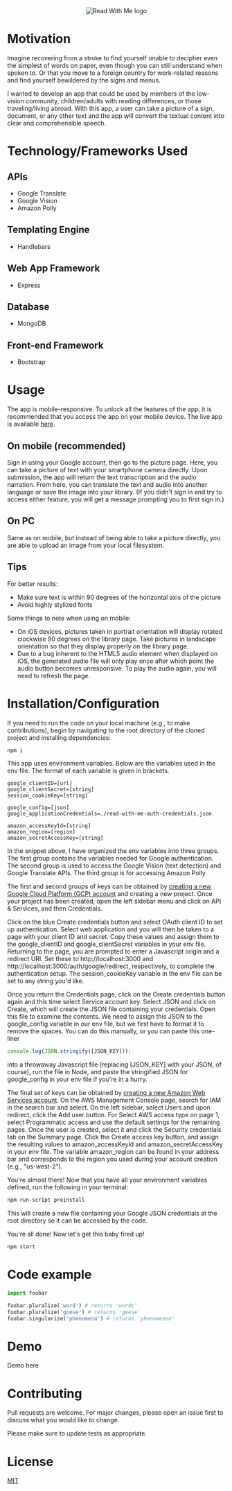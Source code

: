 <div style="display: flex; justify-content: center;"><img src="https://lh3.googleusercontent.com/FnfKvAwGy6SK92beJSCIb4BYOyq3MFVQIns1E_LM5HtfpVTBt_2KnxT-yCigpiVTBAPQ0mH6isOsYZYjp-_25A5c96EuTwa5vDs8xkw11gBVRWYr9SKDuvVXVSqE8bLRYlr-1AWJFS9UH1D14c3FuKiNUZu_gG7gUdLqwLvRAOOngeslwE0MQp22_OJDmPFvzyTVb_PsQUvkU__iCaHIQ9zhZEiQ2EwlprHr1HdDT0w2IMYmtrtJJT_p5w8-VaCjv-nPnYAaJCEIlE_ZhzZpQcDbEiVoOGv7QUwSJovW9V4sLayMJ4KMx8sWmZ8MdvMbYwRMbzwsiZNx0wXoRe2VqK2f8o_vRm1KTXb-B-njeIvvneV1_XL2zZjzHoCW7LG7s6XmdER5NpbF5aS28dYr6bi1tvbkuF4cQSWSIxplrQKy3PKhQYfWIvbrzC1wTD3ZZeJKLt6gpBNvfCEh6lopRcpL5qWyqRwqQm8s16wb6IEnO-KFRy4hFLZeYJ-6ljRwlAvLczlUup1jyX4ono2vRUz2MKGXSIC1g2xEEz5ZLWOStj70rDLGH8aEZdrVkYelubx6z_v-4VgbGozLhLfj1EeoVk6SRFus3BK8B6_0EDOvgw0fotd05erMoC8AqazFLhyIO3KAIw3Z0Jf-25qPh8n-4Z5IA9OuhdeCjbueN4onalDpimIDKQKossxjN3KpS3uJX6PFjYz-Zy3g=w425-h172-no" alt="Read With Me logo"></div>

<!-- ![Read With Me logo](public/assets/images/logo3.png?raw=true) -->

# Motivation
Imagine recovering from a stroke to find yourself unable to decipher even the simplest of words on paper, even though you can still understand when spoken to. Or that you move to a foreign country for work-related reasons and find yourself bewildered by the signs and menus.   

I wanted to develop an app that could be used by members of the low-vision community, children/adults with reading differences, or those traveling/living abroad. With this app, a user can take a picture of a sign, document, or any other text and the app will convert the textual content into clear and comprehensible speech. 

# Technology/Frameworks Used
## APIs
* Google Translate
* Google Vision
* Amazon Polly

## Templating Engine
* Handlebars

## Web App Framework
* Express

## Database
* MongoDB

## Front-end Framework
* Bootstrap

# Usage
The app is mobile-responsive. To unlock all the features of the app, it is recommended that you access the app on your mobile device. The live app is available [here](https://hidden-bastion-70636.herokuapp.com/).  

## On mobile (recommended)
Sign in using your Google account, then go to the picture page. Here, you can take a picture of text with your smartphone camera directly. Upon submission, the app will return the text transcription and the audio narration. From here, you can translate the text and audio into another language or save the image into your library. (If you didn't sign in and try to access either feature, you will get a message prompting you to first sign in.)

## On PC
Same as on mobile, but instead of being able to take a picture directly, you are able to upload an image from your local filesystem. 

## Tips
For better results:
* Make sure text is within 90 degrees of the horizontal axis of the picture
* Avoid highly stylized fonts

Some things to note when using on mobile:
* On iOS devices, pictures taken in portrait orientation will display rotated clockwise 90 degrees on the library page. Take pictures in landscape orientation so that they display properly on the library page. 
* Due to a bug inherent to the HTML5 audio element when displayed on iOS, the generated audio file will only play once after which point the audio button becomes unresponsive. To play the audio again, you will need to refresh the page.


# Installation/Configuration
If you need to run the code on your local machine (e.g., to make contributions), begin by navigating to the root directory of the cloned project and installing dependencies:

```bash
npm i
```
This app uses environment variables. Below are the variables used in the env file. The format of each variable is given in brackets.

```
google_clientID=[url]
google_clientSecret=[string]
session_cookieKey=[string]

google_config=[json]
google_applicationCredentials=./read-with-me-auth-credentials.json

amazon_accessKeyId=[string]
amazon_region=[region]
amazon_secretAccessKey=[string]
```

In the snippet above, I have organized the env variables into three groups. The first group contains the variables needed for Google authentication. The second group is used to access the Google Vision (text detection) and Google Translate APIs. The third group is for accessing Amazon Polly. 

The first and second groups of keys can be obtained by [creating a new Google Cloud Platform (GCP) account](https://console.cloud.google.com/getting-started) and creating a new project. Once your project has been created, open the left sidebar menu and click on API & Services, and then Credentials. 

Click on the blue Create credentials button and select OAuth client ID to set up authentication. Select web application and you will then be taken to a page with your client ID and secret. Copy these values and assign them to the google_clientID and google_clientSecret variables in your env file. Returning to the page, you are prompted to enter a Javascript origin and a redirect URI. Set these to http://localhost:3000 and http://localhost:3000/auth/google/redirect, respectively, to complete the authentication setup. The session_cookieKey variable in the env file can be set to any string you'd like.

Once you return the Credentials page, click on the Create credentials button again and this time select Service account key. Select JSON and click on Create, which will create the JSON file containing your credentials. Open this file to examine the contents. We need to assign this JSON to the google_config variable in our env file, but we first have to format it to remove the spaces. You can do this manually, or you can paste this one-liner 

```javascript 
console.log(JSON.stringify([JSON_KEY]));
```
into a throwaway Javascript file (replacing [JSON_KEY] with your JSON, of course), run the file in Node, and paste the stringified JSON for google_config in your env file if you're in a hurry. 

The final set of keys can be obtained by [creating a new Amazon Web Services account](https://aws.amazon.com/console/). On the AWS Management Console page, search for IAM in the search bar and select. On the left sidebar, select Users and upon redirect, click the Add user button. For Select AWS access type on page 1, select Programmatic access and use the default settings for the remaining pages. Once the user is created, select it and click the Security credentials tab on the Summary page. Click the Create access key button, and assign the resulting values to amazon_accessKeyId and amazon_secretAccessKey in your env file. The variable amazon_region can be found in your address bar and corresponds to the region you used during your account creation (e.g., "us-west-2").

You're almost there! Now that you have all your environment variables defined, run the following in your terminal:

```bash
npm run-script preinstall
```

This will create a new file containing your Google JSON credentials at the root directory so it can be accessed by the code.  

You're all done! Now let's get this baby fired up!

```bash
npm start
```

# Code example

```python
import foobar

foobar.pluralize('word') # returns 'words'
foobar.pluralize('goose') # returns 'geese'
foobar.singularize('phenomena') # returns 'phenomenon'
```

# Demo
Demo here

# Contributing
Pull requests are welcome. For major changes, please open an issue first to discuss what you would like to change.

Please make sure to update tests as appropriate.

# License
[MIT](https://choosealicense.com/licenses/mit/)